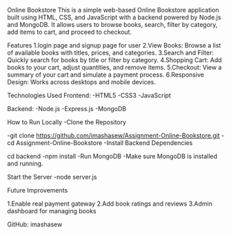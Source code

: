Online Bookstore
This is a simple web-based Online Bookstore application built using HTML, CSS, and JavaScript with a backend powered by Node.js and MongoDB. It allows users to browse books, search, filter by category, add items to cart, and proceed to checkout.

Features
1.login page and signup page for user
2.View Books: Browse a list of available books with titles, prices, and categories.
3.Search and Filter: Quickly search for books by title or filter by category.
4.Shopping Cart: Add books to your cart, adjust quantities, and remove items.
5.Checkout: View a summary of your cart and simulate a payment process.
6.Responsive Design: Works across desktops and mobile devices.

Technologies Used
Frontend:
-HTML5
-CSS3
-JavaScript 

Backend:
-Node.js
-Express.js
-MongoDB 

How to Run Locally
-Clone the Repository

-git clone https://github.com/imashasew/Assignment-Online-Bookstore.git
-cd Assignment-Online-Bookstore
-Install Backend Dependencies

cd backend
-npm install
-Run MongoDB
-Make sure MongoDB is installed and running.

Start the Server
-node server.js

Future Improvements

1.Enable real payment gateway
2.Add book ratings and reviews
3.Admin dashboard for managing books

GitHub: imashasew



